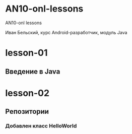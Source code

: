 # AN10-onl-lessons
AN10-onl lessons

Иван Бельский, курс Android-разработчик, модуль Java

<h1>lesson-01</h1>
<h2>Введение в Java</h2>

<h1>lesson-02</h1>
<h2>Репозитории</h2>
<h3>Добавлен класс HelloWorld</h3>

